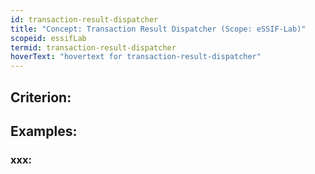 ```yaml
---
id: transaction-result-dispatcher
title: "Concept: Transaction Result Dispatcher (Scope: eSSIF-Lab)"
scopeid: essifLab
termid: transaction-result-dispatcher
hoverText: "hovertext for transaction-result-dispatcher"
---
```


## Criterion:

## Examples:

### xxx:
